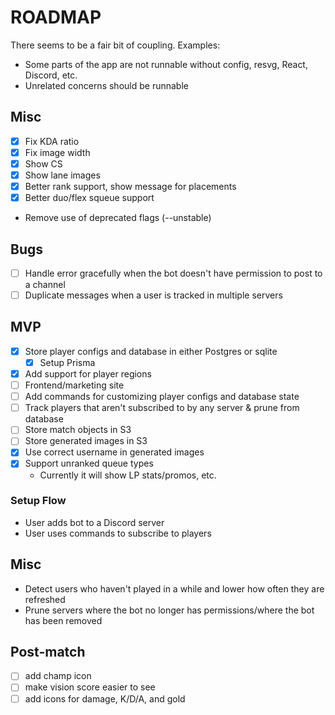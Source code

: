 # ROADMAP

There seems to be a fair bit of coupling. Examples:

- Some parts of the app are not runnable without config, resvg, React, Discord,
  etc.
- Unrelated concerns should be runnable

## Misc

- [x] Fix KDA ratio
- [x] Fix image width
- [x] Show CS
- [x] Show lane images
- [x] Better rank support, show message for placements
- [x] Better duo/flex squeue support
- Remove use of deprecated flags (--unstable)

## Bugs

- [ ] Handle error gracefully when the bot doesn't have permission to post to a
      channel
- [ ] Duplicate messages when a user is tracked in multiple servers

## MVP

- [x] Store player configs and database in either Postgres or sqlite
  - [x] Setup Prisma
- [x] Add support for player regions
- [ ] Frontend/marketing site
- [ ] Add commands for customizing player configs and database state
- [ ] Track players that aren't subscribed to by any server & prune from
      database
- [ ] Store match objects in S3
- [ ] Store generated images in S3
- [x] Use correct username in generated images
- [x] Support unranked queue types
  - Currently it will show LP stats/promos, etc.

### Setup Flow

- User adds bot to a Discord server
- User uses commands to subscribe to players

## Misc

- Detect users who haven't played in a while and lower how often they are
  refreshed
- Prune servers where the bot no longer has permissions/where the bot has been
  removed

## Post-match

- [ ] add champ icon
- [ ] make vision score easier to see
- [ ] add icons for damage, K/D/A, and gold
